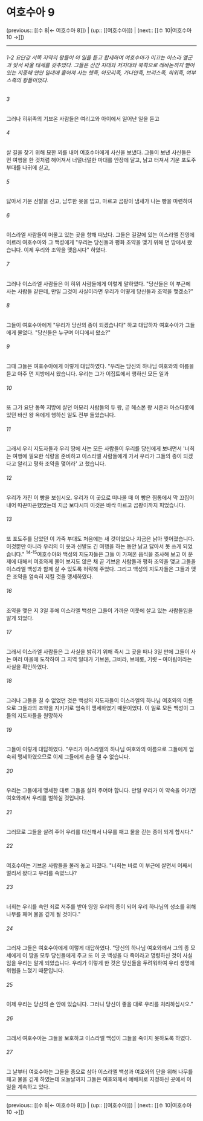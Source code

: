 # 여호수아 9

(previous:: [[수 8|← 여호수아 8]]) | (up:: [[여호수아]]) | (next:: [[수 10|여호수아 10 →]])

***
###### 1-2 요단강 서쪽 지역의 왕들이 이 일을 듣고 합세하여 여호수아가 이끄는 이스라 엘군과 맞서 싸울 태세를 갖추었다. 그들은 산간 지대와 저지대와 북쪽으로 레바논까지 뻗어 있는 지중해 연안 일대에 흩어져 사는 헷족, 아모리족, 가나안족, 브리스족, 히위족, 여부스족의 왕들이었다. 



###### 3 

그러나 히위족의 기브온 사람들은 여리고와 아이에서 일어난 일을 듣고 



###### 4 

살 길을 찾기 위해 묘한 꾀를 내어 여호수아에게 사신을 보냈다. 그들이 보낸 사신들은 먼 여행을 한 것처럼 해어져서 너덜너덜한 마대를 안장에 달고, 낡고 터져서 기운 포도주 부대를 나귀에 싣고, 



###### 5 

닳아서 기운 신발을 신고, 남루한 옷을 입고, 마르고 곰팡이 냄새가 나는 빵을 마련하여 



###### 6 

이스라엘 사람들이 머물고 있는 곳을 향해 떠났다. 그들은 길갈에 있는 이스라엘 진영에 이르러 여호수아와 그 백성에게 "우리는 당신들과 평화 조약을 맺기 위해 먼 땅에서 왔습니다. 이제 우리와 조약을 맺읍시다" 하였다. 



###### 7 

그러나 이스라엘 사람들은 이 히위 사람들에게 이렇게 말하였다. "당신들은 이 부근에 사는 사람들 같은데, 만일 그것이 사실이라면 우리가 어떻게 당신들과 조약을 맺겠소?" 



###### 8 

그들이 여호수아에게 "우리가 당신의 종이 되겠습니다" 하고 대답하자 여호수아가 그들에게 물었다. "당신들은 누구며 어디에서 왔소?" 



###### 9 

그때 그들은 여호수아에게 이렇게 대답하였다. "우리는 당신의 하나님 여호와의 이름을 듣고 아주 먼 지방에서 왔습니다. 우리는 그가 이집트에서 행하신 모든 일과 



###### 10 

또 그가 요단 동쪽 지방에 살던 아모리 사람들의 두 왕, 곧 헤스본 왕 시혼과 아스다롯에 있던 바산 왕 옥에게 행하신 일도 전부 들었습니다. 



###### 11 

그래서 우리 지도자들과 우리 땅에 사는 모든 사람들이 우리를 당신에게 보내면서 '너희는 여행에 필요한 식량을 준비하고 이스라엘 사람들에게 가서 우리가 그들의 종이 되겠다고 알리고 평화 조약을 맺어라' 고 했습니다. 



###### 12 

우리가 가진 이 빵을 보십시오. 우리가 이 곳으로 떠나올 때 이 빵은 찜통에서 막 끄집어내어 따끈따끈했었는데 지금 보다시피 이것은 바싹 마르고 곰팡이까지 피었습니다. 



###### 13 

또 포도주를 담았던 이 가죽 부대도 처음에는 새 것이었으나 지금은 낡아 찢어졌습니다. 이것뿐만 아니라 우리의 이 옷과 신발도 긴 여행을 하는 동안 낡고 닳아서 못 쓰게 되었습니다." <sup class="versenum">14-15</sup>여호수아와 백성의 지도자들은 그들 이 가져온 음식을 조사해 보고 이 문제에 대해서 여호와께 물어 보지도 않은 채 곧 기브온 사람들과 평화 조약을 맺고 그들을 이스라엘 백성과 함께 살 수 있도록 허락해 주었다. 그리고 백성의 지도자들은 그들과 맺은 조약을 엄숙히 지킬 것을 맹세하였다. 



###### 16 

조약을 맺은 지 3일 후에 이스라엘 백성은 그들이 가까운 이웃에 살고 있는 사람들임을 알게 되었다. 



###### 17 

그래서 이스라엘 사람들은 그 사실을 밝히기 위해 즉시 그 곳을 떠나 3일 만에 그들이 사는 여러 마을에 도착하여 그 지역 일대가 기브온, 그비라, 브에롯, 기럇 – 여아림이라는 사실을 확인하였다. 



###### 18 

그러나 그들을 칠 수 없었던 것은 백성의 지도자들이 이스라엘의 하나님 여호와의 이름으로 그들과의 조약을 지키기로 엄숙히 맹세하였기 때문이었다. 이 일로 모든 백성이 그들의 지도자들을 원망하자 



###### 19 

그들이 이렇게 대답하였다. "우리가 이스라엘의 하나님 여호와의 이름으로 그들에게 엄숙히 맹세하였으므로 이제 그들에게 손을 댈 수 없습니다. 



###### 20 

우리는 그들에게 맹세한 대로 그들을 살려 주어야 합니다. 만일 우리가 이 약속을 어기면 여호와께서 우리를 벌하실 것입니다. 



###### 21 

그러므로 그들을 살려 주어 우리를 대신해서 나무를 패고 물을 긷는 종이 되게 합시다." 



###### 22 

여호수아는 기브온 사람들을 불러 놓고 따졌다. "너희는 바로 이 부근에 살면서 어째서 멀리서 왔다고 우리를 속였느냐? 



###### 23 

너희는 우리를 속인 죄로 저주를 받아 영영 우리의 종이 되어 우리 하나님의 성소를 위해 나무를 패며 물을 긷게 될 것이다." 



###### 24 

그러자 그들은 여호수아에게 이렇게 대답하였다. "당신의 하나님 여호와께서 그의 종 모세에게 이 땅을 모두 당신들에게 주고 또 이 곳 백성을 다 죽이라고 명령하신 것이 사실임을 우리는 알게 되었습니다. 우리가 이렇게 한 것은 당신들을 두려워하여 우리 생명에 위협을 느꼈기 때문입니다. 



###### 25 

이제 우리는 당신의 손 안에 있습니다. 그러니 당신이 좋을 대로 우리를 처리하십시오." 



###### 26 

그래서 여호수아는 그들을 보호하고 이스라엘 백성이 그들을 죽이지 못하도록 하였다. 



###### 27 

그 날부터 여호수아는 그들을 종으로 삼아 이스라엘 백성과 여호와의 단을 위해 나무를 패고 물을 긷게 하였는데 오늘날까지 그들은 여호와께서 예배처로 지정하신 곳에서 이 일을 계속하고 있다.

***

(previous:: [[수 8|← 여호수아 8]]) | (up:: [[여호수아]]) | (next:: [[수 10|여호수아 10 →]])

